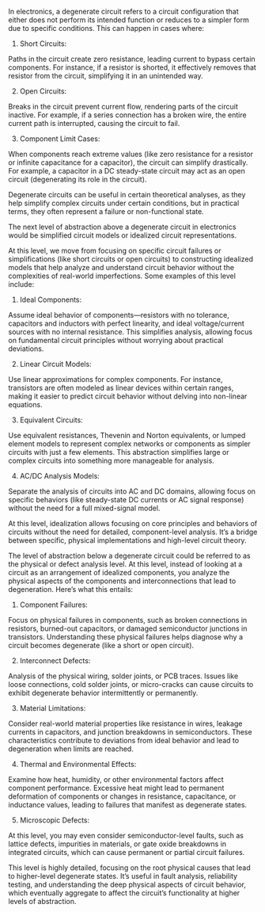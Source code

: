 In electronics, a degenerate circuit refers to a circuit configuration that either does not perform its intended function or reduces to a simpler form due to specific conditions. This can happen in cases where:

1. Short Circuits: 

Paths in the circuit create zero resistance, leading current to bypass certain components. For instance, if a resistor is shorted, it effectively removes that resistor from the circuit, simplifying it in an unintended way.

2. Open Circuits: 

Breaks in the circuit prevent current flow, rendering parts of the circuit inactive. For example, if a series connection has a broken wire, the entire current path is interrupted, causing the circuit to fail.

3. Component Limit Cases: 

When components reach extreme values (like zero resistance for a resistor or infinite capacitance for a capacitor), the circuit can simplify drastically. For example, a capacitor in a DC steady-state circuit may act as an open circuit (degenerating its role in the circuit).

Degenerate circuits can be useful in certain theoretical analyses, as they help simplify complex circuits under certain conditions, but in practical terms, they often represent a failure or non-functional state.

The next level of abstraction above a degenerate circuit in electronics would be simplified circuit models or idealized circuit representations.

At this level, we move from focusing on specific circuit failures or simplifications (like short circuits or open circuits) to constructing idealized models that help analyze and understand circuit behavior without the complexities of real-world imperfections. Some examples of this level include:

1. Ideal Components: 

Assume ideal behavior of components—resistors with no tolerance, capacitors and inductors with perfect linearity, and ideal voltage/current sources with no internal resistance. This simplifies analysis, allowing focus on fundamental circuit principles without worrying about practical deviations.

2. Linear Circuit Models: 

Use linear approximations for complex components. For instance, transistors are often modeled as linear devices within certain ranges, making it easier to predict circuit behavior without delving into non-linear equations.

3. Equivalent Circuits: 

Use equivalent resistances, Thevenin and Norton equivalents, or lumped element models to represent complex networks or components as simpler circuits with just a few elements. This abstraction simplifies large or complex circuits into something more manageable for analysis.

4. AC/DC Analysis Models: 

Separate the analysis of circuits into AC and DC domains, allowing focus on specific behaviors (like steady-state DC currents or AC signal response) without the need for a full mixed-signal model.

At this level, idealization allows focusing on core principles and behaviors of circuits without the need for detailed, component-level analysis. It’s a bridge between specific, physical implementations and high-level circuit theory.

The level of abstraction below a degenerate circuit could be referred to as the physical or defect analysis level. At this level, instead of looking at a circuit as an arrangement of idealized components, you analyze the physical aspects of the components and interconnections that lead to degeneration. Here’s what this entails:

1. Component Failures: 

Focus on physical failures in components, such as broken connections in resistors, burned-out capacitors, or damaged semiconductor junctions in transistors. Understanding these physical failures helps diagnose why a circuit becomes degenerate (like a short or open circuit).

2. Interconnect Defects: 

Analysis of the physical wiring, solder joints, or PCB traces. Issues like loose connections, cold solder joints, or micro-cracks can cause circuits to exhibit degenerate behavior intermittently or permanently.

3. Material Limitations: 

Consider real-world material properties like resistance in wires, leakage currents in capacitors, and junction breakdowns in semiconductors. These characteristics contribute to deviations from ideal behavior and lead to degeneration when limits are reached.

4. Thermal and Environmental Effects: 

Examine how heat, humidity, or other environmental factors affect component performance. Excessive heat might lead to permanent deformation of components or changes in resistance, capacitance, or inductance values, leading to failures that manifest as degenerate states.

5. Microscopic Defects: 

At this level, you may even consider semiconductor-level faults, such as lattice defects, impurities in materials, or gate oxide breakdowns in integrated circuits, which can cause permanent or partial circuit failures.

This level is highly detailed, focusing on the root physical causes that lead to higher-level degenerate states. It’s useful in fault analysis, reliability testing, and understanding the deep physical aspects of circuit behavior, which eventually aggregate to affect the circuit’s functionality at higher levels of abstraction.
